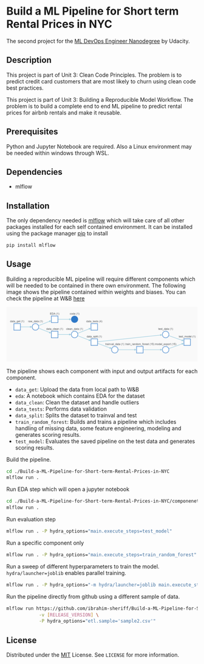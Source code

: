 # Build a ML Pipeline for Short term Rental Prices in NYC


The second project for the [ML DevOps Engineer Nanodegree](https://www.udacity.com/course/machine-learning-dev-ops-engineer-nanodegree--nd0821) by Udacity.

## Description

This project is part of Unit 3: Clean Code Principles. The problem is to predict credit card customers that are most likely to churn using clean code best practices.

This project is part of Unit 3: Building a Reproducible Model Workflow. The problem is to build a complete end to end ML pipeline to predict rental prices for airbnb rentals and make it reusable.

## Prerequisites

Python and Jupyter Notebook are required.
Also a Linux environment may be needed within windows through WSL.

## Dependencies
- mlflow


## Installation

The only dependency needed is [mlflow](https://github.com/mlflow/mlflow) which will take care of all other packages installed for each self contained environment. It can be installed using the package manager [pip](https://pip.pypa.io/en/stable/) to install

```bash
pip install mlflow
```

## Usage

Building a reproducible ML pipeline will require different components which will be needed to be contained in there own environment. The following image shows the pipeline contained within weights and biases. You can check the pipeline at W&B [here](https://wandb.ai/ibrahimsherif/nyc_airbnb/overview?workspace=user-ibrahimsherif)

![Pipeline](/images/pipeline_graph_view.PNG)

The pipeline shows each component with input and output artifacts for each component.
- ```data_get```: Upload the data from local path to W&B
- ```eda```: A notebook which contains EDA for the dataset
- ```data_clean```: Clean the dataset and handle outliers
- ```data_tests```: Performs data validation
- ```data_split```: Splits the dataset to trainval and test
- ```train_random_forest```: Builds and trains a pipeline which includes handling of missing data, some feature engineering, modeling and generates scoring results.
- ```test_model```: Evaluates the saved pipeline on the test data and generates scoring results.

 Build the pipeline.
```bash
cd ./Build-a-ML-Pipeline-for-Short-term-Rental-Prices-in-NYC
mlflow run . 
``` 

Run EDA step which will open a jupyter notebook
```bash
cd ./Build-a-ML-Pipeline-for-Short-term-Rental-Prices-in-NYC/componenets/EDA
mlflow run . 
```

Run evaluation step
```bash
mlflow run . -P hydra_options="main.execute_steps=test_model"
```

Run a specific component only
```bash
mlflow run . -P hydra_options="main.execute_steps=train_random_forest"
```

Run a sweep of different hyperparameters to train the model. ```hydra/launcher=joblib``` enables parallel training.
```bash
mlflow run . -P hydra_options="-m hydra/launcher=joblib main.execute_steps=train_random_forest pipeline.model.random_forest.max_features=0.1,0.33,0.5,0.75,1 pipeline.tfidf.max_features=10,15,30"
```

Run the pipeline directly from github using a different sample of data.
```bash
mlflow run https://github.com/ibrahim-sheriff/Build-a-ML-Pipeline-for-Short-term-Rental-Prices-in-NYC \
            -v [RELEASE_VERSION] \
            -P hydra_options="etl.sample='sample2.csv'"
```

## License
Distributed under the [MIT](https://choosealicense.com/licenses/mit/) License. See ```LICENSE``` for more information.